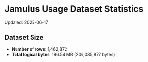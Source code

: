 # Jamulus Usage Dataset Statistics

Updated: 2025-06-17

## Dataset Size
- **Number of rows**: 1,462,872
- **Total logical bytes**: 196.54 MB (206,085,877 bytes)
